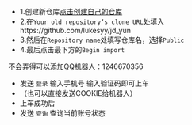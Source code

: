 * 1.创建新仓库[点击创建自己的仓库](https://github.com/new/import)
* 2.在`Your old repository’s clone URL`处填入https://github.com/lukesyy/jd_yun
* 3.然后在`Repository name`处填写仓库名，选择`Public`
* 4.最后点击最下方的`Begin import`

不会弄得可以添加QQ机器人：1246670356  
* 发送 `登录` 输入手机号 输入验证码即可上车 
* （也可以直接发送COOKIE给机器人）
* 上车成功后
* 发送 `查询` 查询当前账号状态
